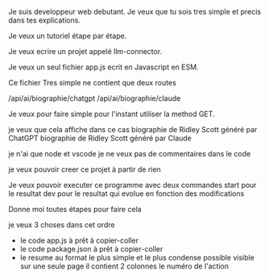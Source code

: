
Je suis developpeur web debutant.
Je veux que tu sois tres simple et precis dans tes explications.

Je veux un tutoriel étape par étape.

Je veux ecrire un projet appelé llm-connector.

Je veux un seul fichier app.js ecrit en Javascript en ESM.

Ce fichier Tres simple ne contient que deux routes

/api/ai/biographie/chatgpt
/api/ai/biographie/claude

Je veux pour faire simple pour l'instant utiliser la method GET.

je veux que cela affiche dans ce cas
biographie de Ridley Scott généré par ChatGPT
biographie de Ridley Scott généré par Claude

je n'ai que node et vscode
je ne veux pas de commentaires dans le code

je veux pouvoir creer ce projet à partir de rien

Je veux pouvoir executer ce programme avec deux commandes
start pour le resultat
dev pour le resultat qui evolue en fonction des modifications

Donne moi toutes étapes pour faire cela

je veux 3 choses dans cet ordre
- le code app.js à prêt à copier-coller
- le code package.json à prêt à copier-coller
- le resume au format le  plus simple et le plus condense possible visible sur une seule page
    il contient 2 colonnes
    le numéro de l'action 
